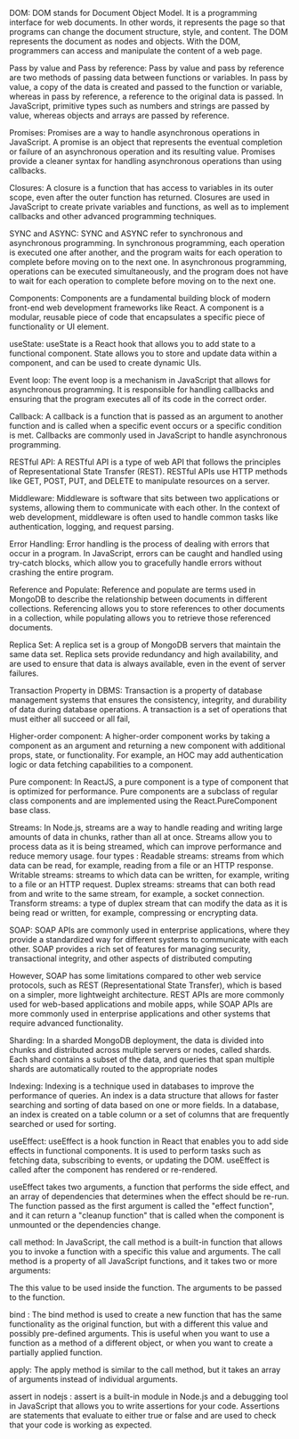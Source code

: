 DOM:
DOM stands for Document Object Model. It is a programming interface for web documents. In other words, it represents the page so that programs can change the document structure, style, and content. The DOM represents the document as nodes and objects. With the DOM, programmers can access and manipulate the content of a web page.

Pass by value and Pass by reference:
Pass by value and pass by reference are two methods of passing data between functions or variables. In pass by value, a copy of the data is created and passed to the function or variable, whereas in pass by reference, a reference to the original data is passed. In JavaScript, primitive types such as numbers and strings are passed by value, whereas objects and arrays are passed by reference.

Promises:
Promises are a way to handle asynchronous operations in JavaScript. A promise is an object that represents the eventual completion or failure of an asynchronous operation and its resulting value. Promises provide a cleaner syntax for handling asynchronous operations than using callbacks.

Closures:
A closure is a function that has access to variables in its outer scope, even after the outer function has returned. Closures are used in JavaScript to create private variables and functions, as well as to implement callbacks and other advanced programming techniques.

SYNC and ASYNC:
SYNC and ASYNC refer to synchronous and asynchronous programming. In synchronous programming, each operation is executed one after another, and the program waits for each operation to complete before moving on to the next one. In asynchronous programming, operations can be executed simultaneously, and the program does not have to wait for each operation to complete before moving on to the next one.

Components:
Components are a fundamental building block of modern front-end web development frameworks like React. A component is a modular, reusable piece of code that encapsulates a specific piece of functionality or UI element.

useState:
useState is a React hook that allows you to add state to a functional component. State allows you to store and update data within a component, and can be used to create dynamic UIs.

Event loop:
The event loop is a mechanism in JavaScript that allows for asynchronous programming. It is responsible for handling callbacks and ensuring that the program executes all of its code in the correct order.

Callback:
A callback is a function that is passed as an argument to another function and is called when a specific event occurs or a specific condition is met. Callbacks are commonly used in JavaScript to handle asynchronous programming.

RESTful API:
A RESTful API is a type of web API that follows the principles of Representational State Transfer (REST). RESTful APIs use HTTP methods like GET, POST, PUT, and DELETE to manipulate resources on a server.

Middleware:
Middleware is software that sits between two applications or systems, allowing them to communicate with each other. In the context of web development, middleware is often used to handle common tasks like authentication, logging, and request parsing.

Error Handling:
Error handling is the process of dealing with errors that occur in a program. In JavaScript, errors can be caught and handled using try-catch blocks, which allow you to gracefully handle errors without crashing the entire program.

Reference and Populate:
Reference and populate are terms used in MongoDB to describe the relationship between documents in different collections. Referencing allows you to store references to other documents in a collection, while populating allows you to retrieve those referenced documents.

Replica Set:
A replica set is a group of MongoDB servers that maintain the same data set. Replica sets provide redundancy and high availability, and are used to ensure that data is always available, even in the event of server failures.

Transaction Property in DBMS:
Transaction is a property of database management systems that ensures the consistency, integrity, and durability of data during database operations. A transaction is a set of operations that must either all succeed or all fail,

Higher-order component: A higher-order component works by taking a component as an argument and returning a new component with additional props, state, or functionality. For example, an HOC may add authentication logic or data fetching capabilities to a component.

Pure component: In ReactJS, a pure component is a type of component that is optimized for performance. Pure components are a subclass of regular class components and are implemented using the React.PureComponent base class.

Streams: In Node.js, streams are a way to handle reading and writing large amounts of data in chunks, rather than all at once. Streams allow you to process data as it is being streamed, which can improve performance and reduce memory usage.
four types :
Readable streams: streams from which data can be read, for example, reading from a file or an HTTP response.
Writable streams: streams to which data can be written, for example, writing to a file or an HTTP request.
Duplex streams: streams that can both read from and write to the same stream, for example, a socket connection.
Transform streams: a type of duplex stream that can modify the data as it is being read or written, for example, compressing or encrypting data.

SOAP: SOAP APIs are commonly used in enterprise applications, where they provide a standardized way for different systems to communicate with each other. SOAP provides a rich set of features for managing security, transactional integrity, and other aspects of distributed computing

However, SOAP has some limitations compared to other web service protocols, such as REST (Representational State Transfer), which is based on a simpler, more lightweight architecture. REST APIs are more commonly used for web-based applications and mobile apps, while SOAP APIs are more commonly used in enterprise applications and other systems that require advanced functionality.

Sharding: In a sharded MongoDB deployment, the data is divided into chunks and distributed across multiple servers or nodes, called shards. Each shard contains a subset of the data, and queries that span multiple shards are automatically routed to the appropriate nodes

Indexing: Indexing is a technique used in databases to improve the performance of queries. An index is a data structure that allows for faster searching and sorting of data based on one or more fields. In a database, an index is created on a table column or a set of columns that are frequently searched or used for sorting.

useEffect: useEffect is a hook function in React that enables you to add side effects in functional components. It is used to perform tasks such as fetching data, subscribing to events, or updating the DOM. useEffect is called after the component has rendered or re-rendered.

useEffect takes two arguments, a function that performs the side effect, and an array of dependencies that determines when the effect should be re-run. The function passed as the first argument is called the "effect function", and it can return a "cleanup function" that is called when the component is unmounted or the dependencies change.

call method: In JavaScript, the call method is a built-in function that allows you to invoke a function with a specific this value and arguments. The call method is a property of all JavaScript functions, and it takes two or more arguments:

The this value to be used inside the function.
The arguments to be passed to the function.

bind : The bind method is used to create a new function that has the same functionality as the original function, but with a different this value and possibly pre-defined arguments. This is useful when you want to use a function as a method of a different object, or when you want to create a partially applied function.

apply: The apply method is similar to the call method, but it takes an array of arguments instead of individual arguments.

assert in nodejs : assert is a built-in module in Node.js and a debugging tool in JavaScript that allows you to write assertions for your code. Assertions are statements that evaluate to either true or false and are used to check that your code is working as expected.
